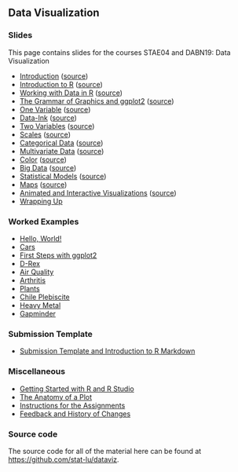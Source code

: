 
## Data Visualization

### Slides

This page contains slides for the courses STAE04 and DABN19: Data Visualization

* [Introduction](introduction) ([source](https://github.com/stat-lu/dataviz/blob/main/introduction.Rmd))
* [Introduction to R](introduction-to-r) ([source](https://github.com/stat-lu/dataviz/blob/main/introduction-to-r.Rmd))
* [Working with Data in R](working-with-data-in-r) ([source](https://github.com/stat-lu/dataviz/blob/main/working-with-data-in-r.Rmd))
* [The Grammar of Graphics and ggplot2](the-grammar-of-graphics-and-ggplot2) ([source](https://github.com/stat-lu/dataviz/blob/main/the-grammar-of-graphics-and-ggplot2.Rmd))
* [One Variable](one-variable) ([source](https://github.com/stat-lu/dataviz/blob/main/one-variable.Rmd))
* [Data-Ink](data-ink) ([source](https://github.com/stat-lu/dataviz/blob/main/data-ink.Rmd))
* [Two Variables](two-variables) ([source](https://github.com/stat-lu/dataviz/blob/main/two-variables.Rmd))
* [Scales](scales) ([source](https://github.com/stat-lu/dataviz/blob/main/scales.Rmd))
* [Categorical Data](categorical-data) ([source](https://github.com/stat-lu/dataviz/blob/main/categorical-data.Rmd))
* [Multivariate Data](multivariate-data) ([source](https://github.com/stat-lu/dataviz/blob/main/multivariate-data.Rmd))
* [Color](color) ([source](https://github.com/stat-lu/dataviz/blob/main/color.Rmd))
* [Big Data](big-data) ([source](https://github.com/stat-lu/dataviz/blob/main/big-data.Rmd))
* [Statistical Models](statistical-models) ([source](https://github.com/stat-lu/dataviz/blob/main/statistical-models.Rmd))
* [Maps](maps) ([source](https://github.com/stat-lu/dataviz/blob/main/maps.Rmd))
* [Animated and Interactive Visualizations](animated-and-interactive-visualizations) ([source](https://github.com/stat-lu/dataviz/blob/main/animated-and-interactive-visualizations.Rmd))
* [Wrapping Up](wrapping-up)

### Worked Examples

* [Hello, World!](worked-example-hello-world)
* [Cars](worked-example-cars)
* [First Steps with ggplot2](worked-example-first-steps-with-ggplot2)
* [D-Rex](worked-example-drex)
* [Air Quality](worked-example-airquality)
* [Arthritis](worked-example-arthritis)
* [Plants](worked-example-plants)
* [Chile Plebiscite](worked-example-chile-plebiscite)
* [Heavy Metal](worked-example-heavy-metal)
* [Gapminder](worked-example-gapminder)

### Submission Template

* [Submission Template and Introduction to R Markdown](https://raw.githubusercontent.com/stat-lu/dataviz/main/template.Rmd)

### Miscellaneous

* [Getting Started with R and R Studio](misc-getting-started-with-r-and-rstudio)
* [The Anatomy of a Plot](misc-the-anatomy-of-a-plot)
* [Instructions for the Assignments](misc-instructions-for-the-assignments)
* [Feedback and History of Changes](feedback-and-changes)

### Source code

The source code for all of the material here can be found at <https://github.com/stat-lu/dataviz>.
